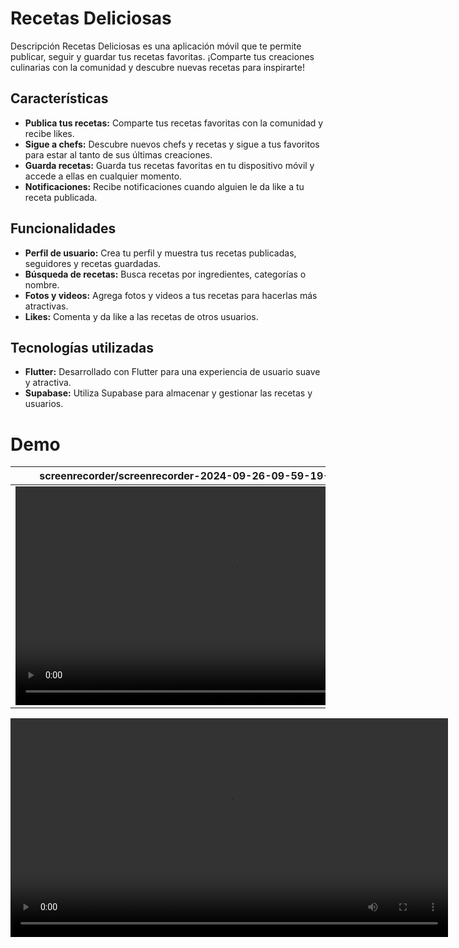 # Recetas Deliciosas

Descripción Recetas Deliciosas es una aplicación móvil que te permite publicar,
seguir y guardar tus recetas favoritas. ¡Comparte tus creaciones culinarias con
la comunidad y descubre nuevas recetas para inspirarte!

## Características

- **Publica tus recetas:** Comparte tus recetas favoritas con la comunidad y
  recibe likes.
- **Sigue a chefs:** Descubre nuevos chefs y recetas y sigue a tus favoritos
  para estar al tanto de sus últimas creaciones.
- **Guarda recetas:** Guarda tus recetas favoritas en tu dispositivo móvil y
  accede a ellas en cualquier momento.
- **Notificaciones:** Recibe notificaciones cuando alguien le da like a tu
  receta publicada.

## Funcionalidades

- **Perfil de usuario:** Crea tu perfil y muestra tus recetas publicadas,
  seguidores y recetas guardadas.
- **Búsqueda de recetas:** Busca recetas por ingredientes, categorías o nombre.
- **Fotos y videos:** Agrega fotos y videos a tus recetas para hacerlas más
  atractivas.
- **Likes:** Comenta y da like a las recetas de otros usuarios.

## Tecnologías utilizadas

- **Flutter:** Desarrollado con Flutter para una experiencia de usuario suave y
  atractiva.
- **Supabase:** Utiliza Supabase para almacenar y gestionar las recetas y
  usuarios.

# Demo

| screenrecorder/screenrecorder-2024-09-26-09-59-19-562_AI7XFKDq.mp4                                                                                          |
| ----------------------------------------------------------------------------------------------------------------------------------------------------------- |
| <video controls src="screenrecorder/screenrecorder-2024-09-26-09-59-19-562_AI7XFKDq.mp4" height="350" title="Vieo de la app de recetas deliciosas"></video> |

<video controls src="screenrecorder/screenrecorder-2024-09-26-09-59-19-562_AI7XFKDq.mp4" height="350" title="Vieo de la app de recetas deliciosas"></video>
